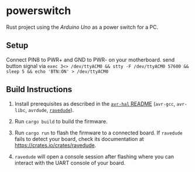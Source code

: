 powerswitch
===========

Rust project using the _Arduino Uno_ as a power switch for a PC.

## Setup

Connect PIN8 to PWR+ and GND to PWR- on your motherboard.
send button signal via `exec 3<> /dev/ttyACM0 && stty -F /dev/ttyACM0 57600 && sleep 5 && echo 'BTN:ON' > /dev/ttyACM0`



## Build Instructions
1. Install prerequisites as described in the [`avr-hal` README] (`avr-gcc`, `avr-libc`, `avrdude`, [`ravedude`]).

2. Run `cargo build` to build the firmware.

3. Run `cargo run` to flash the firmware to a connected board.  If `ravedude`
   fails to detect your board, check its documentation at
   <https://crates.io/crates/ravedude>.

4. `ravedude` will open a console session after flashing where you can interact
   with the UART console of your board.

[`avr-hal` README]: https://github.com/Rahix/avr-hal#readme
[`ravedude`]: https://crates.io/crates/ravedude

